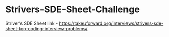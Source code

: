 # Strivers-SDE-Sheet-Challenge
Striver’s SDE Sheet link - https://takeuforward.org/interviews/strivers-sde-sheet-top-coding-interview-problems/

